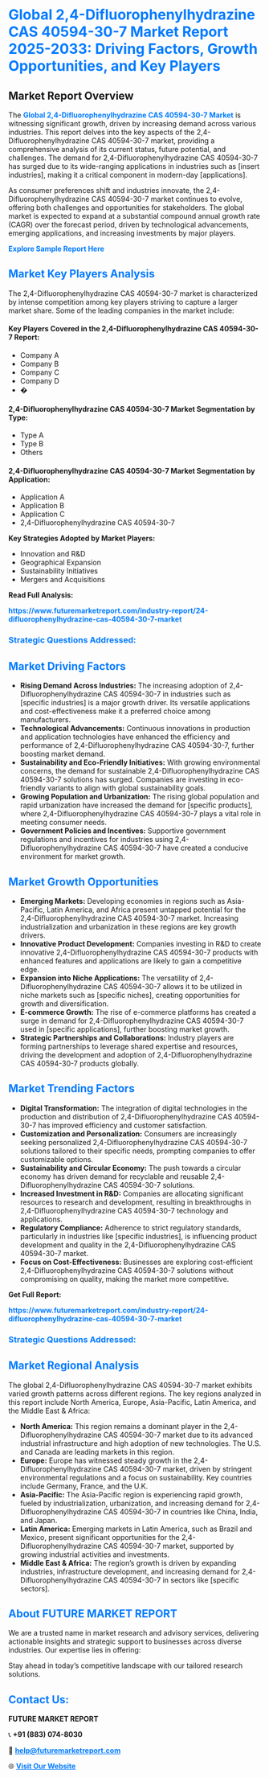 <h1 style="color: #007BFF;">Global 2,4-Difluorophenylhydrazine CAS 40594-30-7 Market Report 2025-2033: Driving Factors, Growth Opportunities, and Key Players</h1>

<section id="overview">
<h2>Market Report Overview</h2>
<p>The <a href="https://www.futuremarketreport.com/industry-report/24-difluorophenylhydrazine-cas-40594-30-7-market" style="color: #007BFF; text-decoration: none;"><strong>Global 2,4-Difluorophenylhydrazine CAS 40594-30-7 Market</strong></a> is witnessing significant growth, driven by increasing demand across various industries. This report delves into the key aspects of the 2,4-Difluorophenylhydrazine CAS 40594-30-7 market, providing a comprehensive analysis of its current status, future potential, and challenges. The demand for 2,4-Difluorophenylhydrazine CAS 40594-30-7 has surged due to its wide-ranging applications in industries such as [insert industries], making it a critical component in modern-day [applications].</p>
<p>As consumer preferences shift and industries innovate, the 2,4-Difluorophenylhydrazine CAS 40594-30-7 market continues to evolve, offering both challenges and opportunities for stakeholders. The global market is expected to expand at a substantial compound annual growth rate (CAGR) over the forecast period, driven by technological advancements, emerging applications, and increasing investments by major players.</p>
</section>

<section id="overview">
<p><a href="https://www.futuremarketreport.com/request-sample/reportId=113168" style="color: #007BFF; text-decoration: none;"><strong>Explore Sample Report Here</strong></a></p>
</section>

<section id="key-players">
<h2 style="color: #007BFF;">Market Key Players Analysis</h2>
<p>The 2,4-Difluorophenylhydrazine CAS 40594-30-7 market is characterized by intense competition among key players striving to capture a larger market share. Some of the leading companies in the market include:</p>
<h4>Key Players Covered in the 2,4-Difluorophenylhydrazine CAS 40594-30-7 Report:</h4>
<ul><li>Company A</li><li>Company B</li><li>Company C</li><li>Company D</li><li>�</li></ul>
<h4>2,4-Difluorophenylhydrazine CAS 40594-30-7 Market Segmentation by Type:</h4>
<ul><li>Type A</li><li>Type B</li><li>Others</li></ul>

<h4>2,4-Difluorophenylhydrazine CAS 40594-30-7 Market Segmentation by Application:</h4>
<ul><li>Application A</li><li>Application B</li><li>Application C</li><li>2,4-Difluorophenylhydrazine CAS 40594-30-7</li></ul>
<p><strong>Key Strategies Adopted by Market Players:</strong></p>
<ul>
<li>Innovation and R&D</li>
<li>Geographical Expansion</li>
<li>Sustainability Initiatives</li>
<li>Mergers and Acquisitions</li>
</ul>
</section>

<section>
<p><strong>Read Full Analysis: </strong></p><a href="https://www.futuremarketreport.com/industry-report/24-difluorophenylhydrazine-cas-40594-30-7-market" style="color: #007BFF; text-decoration: none;"><strong>https://www.futuremarketreport.com/industry-report/24-difluorophenylhydrazine-cas-40594-30-7-market</strong></a>
<h3 style="color: #007BFF;">Strategic Questions Addressed:</h3>
</section>

<section id="driving-factors">
<h2 style="color: #007BFF;">Market Driving Factors</h2>
<ul>
<li><strong>Rising Demand Across Industries:</strong> The increasing adoption of 2,4-Difluorophenylhydrazine CAS 40594-30-7 in industries such as [specific industries] is a major growth driver. Its versatile applications and cost-effectiveness make it a preferred choice among manufacturers.</li>
<li><strong>Technological Advancements:</strong> Continuous innovations in production and application technologies have enhanced the efficiency and performance of 2,4-Difluorophenylhydrazine CAS 40594-30-7, further boosting market demand.</li>
<li><strong>Sustainability and Eco-Friendly Initiatives:</strong> With growing environmental concerns, the demand for sustainable 2,4-Difluorophenylhydrazine CAS 40594-30-7 solutions has surged. Companies are investing in eco-friendly variants to align with global sustainability goals.</li>
<li><strong>Growing Population and Urbanization:</strong> The rising global population and rapid urbanization have increased the demand for [specific products], where 2,4-Difluorophenylhydrazine CAS 40594-30-7 plays a vital role in meeting consumer needs.</li>
<li><strong>Government Policies and Incentives:</strong> Supportive government regulations and incentives for industries using 2,4-Difluorophenylhydrazine CAS 40594-30-7 have created a conducive environment for market growth.</li>
</ul>
</section>

<section id="growth-opportunities">
<h2 style="color: #007BFF;">Market Growth Opportunities</h2>
<ul>
<li><strong>Emerging Markets:</strong> Developing economies in regions such as Asia-Pacific, Latin America, and Africa present untapped potential for the 2,4-Difluorophenylhydrazine CAS 40594-30-7 market. Increasing industrialization and urbanization in these regions are key growth drivers.</li>
<li><strong>Innovative Product Development:</strong> Companies investing in R&D to create innovative 2,4-Difluorophenylhydrazine CAS 40594-30-7 products with enhanced features and applications are likely to gain a competitive edge.</li>
<li><strong>Expansion into Niche Applications:</strong> The versatility of 2,4-Difluorophenylhydrazine CAS 40594-30-7 allows it to be utilized in niche markets such as [specific niches], creating opportunities for growth and diversification.</li>
<li><strong>E-commerce Growth:</strong> The rise of e-commerce platforms has created a surge in demand for 2,4-Difluorophenylhydrazine CAS 40594-30-7 used in [specific applications], further boosting market growth.</li>
<li><strong>Strategic Partnerships and Collaborations:</strong> Industry players are forming partnerships to leverage shared expertise and resources, driving the development and adoption of 2,4-Difluorophenylhydrazine CAS 40594-30-7 products globally.</li>
</ul>
</section>

<section id="trending-factors">
<h2 style="color: #007BFF;">Market Trending Factors</h2>
<ul>
<li><strong>Digital Transformation:</strong> The integration of digital technologies in the production and distribution of 2,4-Difluorophenylhydrazine CAS 40594-30-7 has improved efficiency and customer satisfaction.</li>
<li><strong>Customization and Personalization:</strong> Consumers are increasingly seeking personalized 2,4-Difluorophenylhydrazine CAS 40594-30-7 solutions tailored to their specific needs, prompting companies to offer customizable options.</li>
<li><strong>Sustainability and Circular Economy:</strong> The push towards a circular economy has driven demand for recyclable and reusable 2,4-Difluorophenylhydrazine CAS 40594-30-7 solutions.</li>
<li><strong>Increased Investment in R&D:</strong> Companies are allocating significant resources to research and development, resulting in breakthroughs in 2,4-Difluorophenylhydrazine CAS 40594-30-7 technology and applications.</li>
<li><strong>Regulatory Compliance:</strong> Adherence to strict regulatory standards, particularly in industries like [specific industries], is influencing product development and quality in the 2,4-Difluorophenylhydrazine CAS 40594-30-7 market.</li>
<li><strong>Focus on Cost-Effectiveness:</strong> Businesses are exploring cost-efficient 2,4-Difluorophenylhydrazine CAS 40594-30-7 solutions without compromising on quality, making the market more competitive.</li>
</ul>
</section>

<section>
<p><strong>Get Full Report: </strong></p><a href="https://www.futuremarketreport.com/industry-report/24-difluorophenylhydrazine-cas-40594-30-7-market" style="color: #007BFF; text-decoration: none;"><strong>https://www.futuremarketreport.com/industry-report/24-difluorophenylhydrazine-cas-40594-30-7-market</strong></a>
<h3 style="color: #007BFF;">Strategic Questions Addressed:</h3>
</section>


<section id="regional-analysis">
<h2 style="color: #007BFF;">Market Regional Analysis</h2>
<p>The global 2,4-Difluorophenylhydrazine CAS 40594-30-7 market exhibits varied growth patterns across different regions. The key regions analyzed in this report include North America, Europe, Asia-Pacific, Latin America, and the Middle East & Africa:</p>
<ul>
<li><strong>North America:</strong> This region remains a dominant player in the 2,4-Difluorophenylhydrazine CAS 40594-30-7 market due to its advanced industrial infrastructure and high adoption of new technologies. The U.S. and Canada are leading markets in this region.</li>
<li><strong>Europe:</strong> Europe has witnessed steady growth in the 2,4-Difluorophenylhydrazine CAS 40594-30-7 market, driven by stringent environmental regulations and a focus on sustainability. Key countries include Germany, France, and the U.K.</li>
<li><strong>Asia-Pacific:</strong> The Asia-Pacific region is experiencing rapid growth, fueled by industrialization, urbanization, and increasing demand for 2,4-Difluorophenylhydrazine CAS 40594-30-7 in countries like China, India, and Japan.</li>
<li><strong>Latin America:</strong> Emerging markets in Latin America, such as Brazil and Mexico, present significant opportunities for the 2,4-Difluorophenylhydrazine CAS 40594-30-7 market, supported by growing industrial activities and investments.</li>
<li><strong>Middle East & Africa:</strong> The region’s growth is driven by expanding industries, infrastructure development, and increasing demand for 2,4-Difluorophenylhydrazine CAS 40594-30-7 in sectors like [specific sectors].</li>
</ul>
</section>

<footer>
<h2 style="color: #007BFF;">About FUTURE MARKET REPORT</h2>
<p>We are a trusted name in market research and advisory services, delivering actionable insights and strategic support to businesses across diverse industries. Our expertise lies in offering:</p>

<p>Stay ahead in today’s competitive landscape with our tailored research solutions.</p>

<h2 style="color: #007BFF;">Contact Us:</h2>
<p><strong>FUTURE MARKET REPORT</strong></p>
<p>📞 <strong>+91 (883) 074-8030</strong></p>
<p>📧 <strong><a href="mailto:help@futuremarketreport.com" style="color: #007BFF;">help@futuremarketreport.com</a></strong></p>
<p>🌐 <strong><a href="https://www.futuremarketreport.com/" style="color: #007BFF;">Visit Our Website</a></strong></p>
</footer>